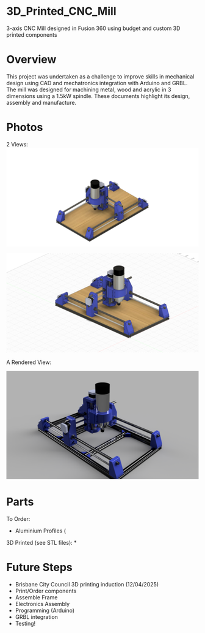 # 3D_Printed_CNC_Mill
3-axis CNC Mill designed in Fusion 360 using budget and custom 3D printed components
# Overview
This project was undertaken as a challenge to improve skills in mechanical design using CAD and mechatronics integration with Arduino and GRBL.
The mill was designed for machining metal, wood and acrylic in 3 dimensions using a 1.5kW spindle. These documents highlight its design, assembly and manufacture.

# Photos
2 Views:
![Isometric View](Images/Image_1.png)

![Isometric View](Images/Image_2.png)

A Rendered View:

![Isometric View](Images/Render_1.png)

# Parts
To Order:
* Aluminium Profiles (


3D Printed (see STL files):
* 


# Future Steps
* Brisbane City Council 3D printing induction (12/04/2025)
* Print/Order components
* Assemble Frame
* Electronics Assembly
* Programming (Arduino)
* GRBL integration
* Testing!

